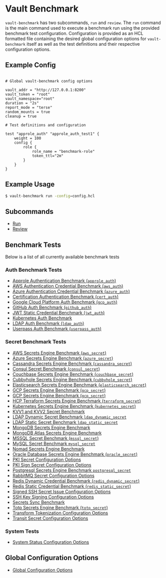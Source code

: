 # Vault Benchmark

`vault-benchmark` has two subcommands, `run` and `review`. The `run` command is the main command used to execute a benchmark run using the provided benchmark test configuration. Configuration is provided as an HCL formatted file containing the desired global configuration options for `vault-benchmark` itself as well as the test definitions and their respective configuration options.

## Example Config

```hcl

# Global vault-benchmark config options

vault_addr = "http://127.0.0.1:8200"
vault_token = "root"
vault_namespace="root"
duration = "2s"
report_mode = "terse"
random_mounts = true
cleanup = true

# Test definitions and configuration

test "approle_auth" "approle_auth_test1" {
    weight = 100
    config {
        role {
            role_name = "benchmark-role"
            token_ttl="2m"
        }
    }
}
```

## Example Usage

```bash
$ vault-benchmark run -config=config.hcl
```

## Subcommands

- [Run](commands/run.md)
- [Review](commands/review.md)

## Benchmark Tests

Below is a list of all currently available benchmark tests

### Auth Benchmark Tests

- [Approle Authentication Benchmark (`approle_auth`)](tests/auth-approle.md)
- [AWS Authentication Credential Benchmark (`aws_auth`)](tests/auth-aws.md)
- [Azure Authentication Credential Benchmark (`azure_auth`)](tests/auth-azure.md)
- [Certification Authentication Benchmark (`cert_auth`)](tests/auth-certificate.md)
- [Google Cloud Platform Auth Benchmark (`gcp_auth`)](tests/auth-gcp.md)
- [GitHub Auth Benchmark (`github_auth`)](tests/auth-github.md)
- [JWT Static Credential Benchmark (`jwt_auth`)](tests/auth-jwt.md)
- [Kubernetes Auth Benchmark](tests/auth-k8s.md)
- [LDAP Auth Benchmark (`ldap_auth`)](tests/auth-ldap.md)
- [Userpass Auth Benchmark (`userpass_auth`)](tests/auth-userpass.md)

### Secret Benchmark Tests

- [AWS Secrets Engine Benchmark (`aws_secret`)](tests/secret-aws.md)
- [Azure Secrets Engine Benchmark (`azure_secret`)](tests/secret-azure.md)
- [Cassandra Secrets Engine Benchmark (`cassandra_secret`)](tests/secret-cassandra.md)
- [Consul Secret Benchmark (`consul_secret`)](tests/secret-consul.md)
- [Couchbase Secrets Engine Benchmark (`couchbase_secret`)](tests/secret-couchbase.md)
- [Cubbyhole Secrets Engine Benchmark (`cubbyhole_secret`)](tests/secret-cubbyhole.md)
- [Elasticsearch Secrets Engine Benchmark (`elasticsearch_secret`)](tests/secret-elasticsearch.md)
- [GCP Secrets Engine Benchmark (`gcp_secret`)](tests/secret-gcp.md)
- [GCP Secrets Engine Benchmark (`gcp_secret`)](tests/secret-impersonate-gcp.md)
- [HCP Terraform Secrets Engine Benchmark (`terraform_secret`)](tests/secret-terraform.md)
- [Kubernetes Secrets Engine Benchmark (`kubernetes_secret`)](tests/secret-k8s.md)
- [KVV1 and KVV2 Secret Benchmark](tests/secret-kv.md)
- [LDAP Dynamic Secret Benchmark `ldap_dynamic_secret`](tests/secret-ldap-dynamic.md)
- [LDAP Static Secret Benchmark `ldap_static_secret`](tests/secret-ldap-static.md)
- [MongoDB Secrets Engine Benchmark](tests/secret-mongo.md)
- [MongoDB Atlas Secrets Engine Benchmark](tests/secret-mongodb-atlas.md)
- [MSSQL Secret Benchmark (`mssql_secret`)](tests/secret-mssql.md)
- [MySQL Secret Benchmark `mysql_secret`](tests/secret-mysql.md)
- [Nomad Secrets Engine Benchmark](tests/secret-nomad.md)
- [Oracle Database Secrets Engine Benchmark (`oracle_secret`)](tests/secret-oracle.md)
- [PKI Secret Configuration Options](tests/secret-pki-issue.md)
- [PKI Sign Secret Configuration Options](tests/secret-pki-sign.md)
- [Postgresql Secrets Engine Benchmark `postgresql_secret`](tests/secret-postgresql.md)
- [RabbitMQ Secret Configuration Options](tests/secret-rabbit.md)
- [Redis Dynamic Credential Benchmark (`redis_dynamic_secret`)](tests/secret-redis-dynamic.md)
- [Redis Static Credential Benchmark (`redis_static_secret`)](tests/secret-redis-static.md)
- [Signed SSH Secret Issue Configuration Options](tests/secret-ssh-issue.md)
- [SSH Key Signing Configuration Options](tests/secret-ssh-sign.md)
- [Secrets Sync Benchmark](tests/secret-sync.md)
- [Totp Secrets Engine Benchmark (`totp_secret`)](tests/secret-totp.md)
- [Transform Tokenization Configuration Options](tests/secret-transform-tokenization.md)
- [Transit Secret Configuration Options](tests/secret-transit.md)

### System Tests

- [System Status Configuration Options](tests/system-status.md)

## Global Configuration Options

- [Global Configuration Options](global-configs.md)

